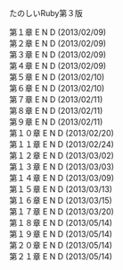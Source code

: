 たのしいRuby第３版

第１章 E N D (2013/02/09)  
第２章 E N D (2013/02/09)  
第３章 E N D (2013/02/09)  
第４章 E N D (2013/02/09)  
第５章 E N D (2013/02/10)  
第６章 E N D (2013/02/10)  
第７章 E N D (2013/02/11)  
第８章 E N D (2013/02/11)  
第９章 E N D (2013/02/11)  
第１０章 E N D (2013/02/20)  
第１１章 E N D (2013/02/24)  
第１２章 E N D (2013/03/02)  
第１３章 E N D (2013/03/03)  
第１４章 E N D (2013/03/09)  
第１５章 E N D (2013/03/13)  
第１６章 E N D (2013/03/15)  
第１７章 E N D (2013/03/20)  
第１８章 E N D (2013/05/14)  
第１９章 E N D (2013/05/14)  
第２０章 E N D (2013/05/14)  
第２１章 E N D (2013/05/14)  

